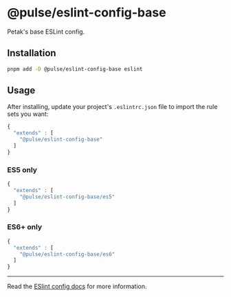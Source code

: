 # @pulse/eslint-config-base

Petak's base ESLint config.

## Installation

```sh
pnpm add -D @pulse/eslint-config-base eslint
```

## Usage

After installing, update your project's `.eslintrc.json` file to import the rule sets you want:

```js
{
  "extends" : [
    "@pulse/eslint-config-base"
  ]
}
```

### ES5 only

```js
{
  "extends" : [
    "@pulse/eslint-config-base/es5"
  ]
}
```

### ES6+ only

```js
{
  "extends" : [
    "@pulse/eslint-config-base/es6"
  ]
}
```

---

Read the [ESlint config docs](http://eslint.org/docs/user-guide/configuring#extending-configuration-files)
for more information.
